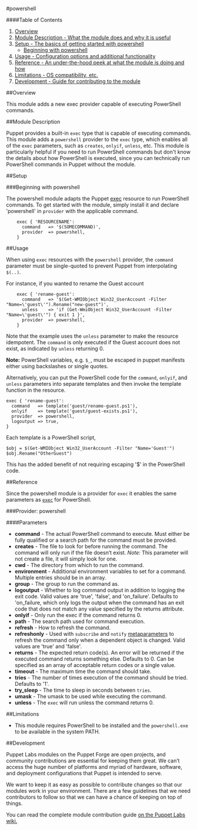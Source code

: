 #powershell

####Table of Contents

1. [Overview](#overview)
2. [Module Description - What the module does and why it is useful](#module-description)
3. [Setup - The basics of getting started with powershell](#setup)
    * [Beginning with powershell](#beginning-with-powershell)
4. [Usage - Configuration options and additional functionality](#usage)
5. [Reference - An under-the-hood peek at what the module is doing and how](#reference)
5. [Limitations - OS compatibility, etc.](#limitations)
6. [Development - Guide for contributing to the module](#development)

##Overview

This module adds a new exec provider capable of executing PowerShell commands. 

##Module Description

Puppet provides a built-in `exec` type that is capable of executing commands. This module adds a `powershell` provider to the `exec` type,  which enables all of the `exec` parameters, such as `creates`, `onlyif`, `unless`, etc. This module is particularly helpful if you need to run PowerShell commands but don't know the details about how PowerShell is executed, since you can technically run PowerShell commands in Puppet without the module.

##Setup

###Beginning with powershell

The powershell module adapts the Puppet
[exec](http://docs.puppetlabs.com/references/stable/type.html#exec)
resource to run PowerShell commands. To get started with the module, simply install it and declare 'powershell' in `provider` with the applicable command.

```
    exec { 'RESOURCENAME':
      command   => '$(SOMECOMMAND)',
      provider  => powershell,
    }
```

##Usage

When using `exec` resources with the `powershell` provider, the `command` parameter must be single-quoted to prevent Puppet from interpolating `$(..)`. 

For instance, if you wanted to rename the Guest account

```
    exec { 'rename-guest':
      command   => '$(Get-WMIObject Win32_UserAccount -Filter "Name=\'guest\'").Rename("new-guest")',
      unless    => 'if (Get-WmiObject Win32_UserAccount -Filter "Name=\'guest\'") { exit 1 }',
      provider  => powershell,
    }
```

Note that the example uses the `unless` parameter to make the resource idempotent. The `command` is only executed if the Guest account does not exist, as indicated by
`unless` returning 0.

**Note:** PowerShell variables, e.g. `$_`, must be escaped in puppet manifests either using backslashes or single quotes.

Alternatively, you can put the PowerShell code for the `command`, `onlyif`, and `unless` parameters into separate templates and then invoke the template function in the resource.

```
exec { 'rename-guest':
  command   => template('guest/rename-guest.ps1'),
  onlyif    => template('guest/guest-exists.ps1'),
  provider  => powershell,
  logoutput => true,
}
```
Each template is a PowerShell script, 

```
$obj = $(Get-WMIObject Win32_UserAccount -Filter "Name='Guest'")
$obj.Rename("OtherGuest")
```

This has the added benefit of not requiring escaping '$' in the PowerShell code.

##Reference

Since the powershell module is a provider for `exec` it enables the same parameters as [`exec`](http://docs.puppetlabs.com/references/stable/type.html#exec) for PowerShell.

###Provider: powershell

####Parameters

* **command** - The actual PowerShell command to execute. Must either be fully qualified or a search path for the command must be provided. 
* **creates** - The file to look for before running the command. The command will only run if the file doesn’t exist. *Note:* This parameter will not create a file, it will simply look for one.
* **cwd** - The directory from which to run the command.
* **environment** - Additional environment variables to set for a command. Multiple entries should be in an array.
* **group** - The group to run the command as.  
* **logoutput** - Whether to log command output in addition to logging the exit code. Valid values are 'true', 'false', and 'on_failure'. Defaults to 'on_failure, which only logs the output when the command has an exit code that does not match any value specified by the returns attribute. 
* **onlyif** - Only run the exec if the command returns 0.
* **path** - The search path used for command execution.
* **refresh** - How to refresh the command.
* **refreshonly** -  Used with `subscribe` and `notify` [metaparameters](http://docs.puppetlabs.com/references/latest/metaparameter.html) to refresh the command only when a dependent object is changed. Valid values are 'true' and 'false'.
* **returns** - The expected return code(s). An error will be returned if the executed command returns something else. Defaults to 0. Can be specified as an array of acceptable return codes or a single value.
* **timeout** - The maximum time the command should take.
* **tries** - The number of times execution of the command should be tried. Defaults to '1'. 
* **try_sleep** - The time to sleep in seconds between `tries`.
* **umask** - The umask to be used while executing the command.
* **unless** - The `exec` will run unless the command returns 0.

##Limitations

 * This module requires PowerShell to be installed and the `powershell.exe` to be available in the system PATH.

##Development

Puppet Labs modules on the Puppet Forge are open projects, and community contributions are essential for keeping them great. We can’t access the huge number of platforms and myriad of hardware, software, and deployment configurations that Puppet is intended to serve.

We want to keep it as easy as possible to contribute changes so that our modules work in your environment. There are a few guidelines that we need contributors to follow so that we can have a chance of keeping on top of things.

You can read the complete module contribution guide [on the Puppet Labs wiki.](http://projects.puppetlabs.com/projects/module-site/wiki/Module_contributing)
